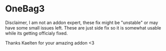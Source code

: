 # OneBag3
Disclaimer, I am not an addon expert, these fix might be "unstable" or may have some small issues left.
These are just side fix so it is somewhat usable while its getting officialy fixed.

Thanks Kaelten for your amazing addon <3 
